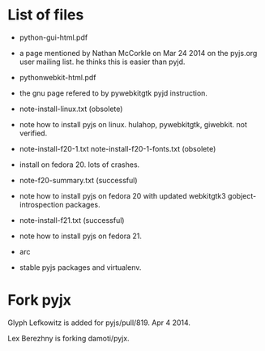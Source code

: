 
List of files
===============

* python-gui-html.pdf 
 * a page mentioned by Nathan McCorkle on Mar 24 2014 on the pyjs.org user mailing list. he thinks this is easier than pyjd.
 
* pythonwebkit-html.pdf 
 * the gnu page refered to by pywebkitgtk pyjd instruction.

* note-install-linux.txt (obsolete)
 * note how to install pyjs on linux. hulahop, pywebkitgtk, giwebkit. not verified.

* note-install-f20-1.txt note-install-f20-1-fonts.txt (obsolete)
 * install on fedora 20. lots of crashes. 

* note-f20-summary.txt (successful)
 * note how to install pyjs on fedora 20 with updated webkitgtk3 gobject-introspection packages. 

* note-install-f21.txt (successful)
 * note how to install pyjs on fedora 21. 

* arc
 * stable pyjs packages and virtualenv.



Fork pyjx
===============

Glyph Lefkowitz is added for pyjs/pull/819. Apr 4 2014. 

Lex Berezhny is forking damoti/pyjx. 

